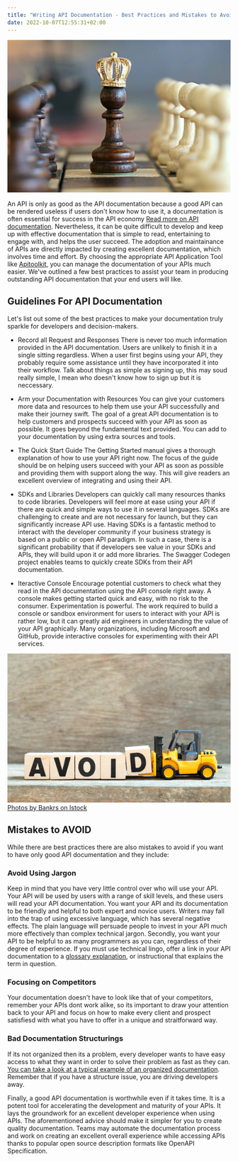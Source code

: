 ```yaml
---
title: "Writing API Documentation - Best Practices and Mistakes to Avoid"
date: 2022-10-07T12:55:31+02:00
---
```


![Best practice](./best-practices.webp)

An API is only as good as the API documentation because a good API can be rendered useless if users don't know how to use it, a documentation is often essential for success in the API economy [Read more on API documentation](/blog/api-documentation-top-tools-and-using-them-right/). Nevertheless, it can be quite difficult to develop and keep up with effective documentation that is simple to read, entertaining to engage with, and helps the user succeed. The adoption and maintainance of APIs are directly impacted by creating excellent documentation, which involves time and effort. By choosing the appropriate API Application Tool like [Apitoolkit](https://app.apitoolkit.io), you can manage the documentation of your APIs much easier.  We've outlined a few best practices to assist your team in producing outstanding API documentation that your end users will like. 

## Guidelines For API Documentation
Let's list out some of the best practices to make your documentation truly sparkle for developers and decision-makers.
- Record all Request and Responses
There is never too much information provided in the API documentation. Users are unlikely to finish it in a single sitting regardless. When a user first begins using your API, they probably require some assistance until they have incorporated it into their workflow. Talk about things as simple as signing up, this may soud really simple, I mean who doesn't know how to sign up but it is neccessary.

- Arm your Documentation with Resources
You can give your customers more data and resources to help them use your API successfully and make their journey swift. The goal of a great API documentation is to help customers and prospects succeed with your API as soon as possible. It goes beyond the fundamental text provided. You can add to your documentation by using extra sources and tools.

- The Quick Start Guide
The Getting Started manual gives a thorough explanation of how to use your API right now. The focus of the guide should be on helping users succeed with your API as soon as possible and providing them with support along the way. This will give readers an excellent overview of integrating and using their API.

- SDKs and Libraries
Developers can quickly call many resources thanks to code libraries. Developers will feel more at ease using your API if there are quick and simple ways to use it in several languages. SDKs are challenging to create and are not necessary for launch, but they can significantly increase API use. Having SDKs is a fantastic method to interact with the developer community if your business strategy is based on a public or open API paradigm. In such a case, there is a significant probability that if developers see value in your SDKs and APIs, they will build upon it or add more libraries. The Swagger Codegen project enables teams to quickly create SDKs from their API documentation.

- Iteractive Console
Encourage potential customers to check what they read in the API documentation using the API console right away. A console makes getting started quick and easy, with no risk to the consumer. Experimentation is powerful. The work required to build a console or sandbox environment for users to interact with your API is rather low, but it can greatly aid engineers in understanding the value of your API graphically. Many organizations, including Microsoft and GitHub, provide interactive consoles for experimenting with their API services.

![mistakes-to-avoid](./mistakes-to-avoid.jpg)
[Photos by Bankrs on Istock](https://www.istockphoto.com/portfolio/bankrx?mediatype=photography)

## Mistakes to AVOID
While there are best practices there are also mistakes to avoid if you want to have only good API documentation and they include:

### Avoid Using Jargon
Keep in mind that you have very little control over who will use your API. Your API will be used by users with a range of skill levels, and these users will read your API documentation. You want your API and its documentation to be friendly and helpful to both expert and novice users. Writers may fall into the trap of using excessive language, which has several negative effects. The plain language will persuade people to invest in your API much more effectively than complex technical jargon. Secondly, you want your API to be helpful to as many programmers as you can, regardless of their degree of experience. If you must use technical lingo, offer a link in your API documentation to a [glossary  explanation](https://rapidapi.com/blog/api-glossary/), or instructional that explains the term in question.

### Focusing on Competitors
Your documentation doesn't have to look like that of your competitors, remember your APIs dont work alike, so its important to draw your attention back to your API and focus on how to make every client and prospect satisfiesd with what you have to offer in a unique and straitforward way. 

### Bad Documentation Structurings
If its not organized then its a problem, every developer wants to have easy access to what they want in order to solve their problem as fast as they can. [You can take a look at a typical example of an organized documentation](https://apitoolkit.io).  Remember that if you have a structure issue, you are driving developers away.


Finally, a good API documentation is worthwhile even if it takes time. It is a potent tool for accelerating the development and maturity of your APIs. It lays the groundwork for an excellent developer experience when using APIs. The aforementioned advice should make it simpler for you to create quality documentation. Teams may automate the documentation process and work on creating an excellent overall experience while accessing APIs thanks to popular open source description formats like OpenAPI Specification.
